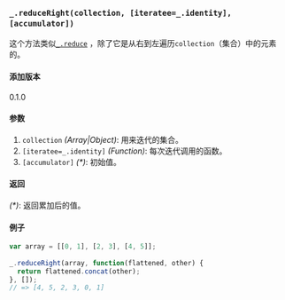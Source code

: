 ### `_.reduceRight(collection, [iteratee=_.identity], [accumulator])`[​](#_reducerightcollection-iteratee_identity-accumulator "_reducerightcollection-iteratee_identity-accumulator的直接链接")

这个方法类似[`_.reduce`](#reduce) ，除了它是从右到左遍历`collection`（集合）中的元素的。

#### 添加版本

0.1.0

#### 参数

1.  `collection` _(Array|Object)_: 用来迭代的集合。
2.  `[iteratee=_.identity]` _(Function)_: 每次迭代调用的函数。
3.  `[accumulator]` _(\*)_: 初始值。

#### 返回

_(\*)_: 返回累加后的值。

#### 例子

```js
var array = [[0, 1], [2, 3], [4, 5]];
 
_.reduceRight(array, function(flattened, other) {
  return flattened.concat(other);
}, []);
// => [4, 5, 2, 3, 0, 1]

```